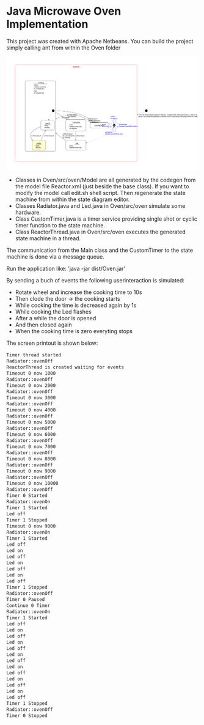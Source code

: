 # Java Microwave Oven Implementation

This project was created with Apache Netbeans.
You can build the project simply calling ant from within the Oven folder

![Image shows the model of the oven state machine in the integrated diagram editor](Oven/src/oven/Model/oven_java_model.png)

- Classes in Oven/src/oven/Model are all generated by the codegen from the model file Reactor.xml (just beside the base class).
  If you want to modify the model call edit.sh shell script. Then regenerate the state machine from within the state diagram editor.
- Classes Radiator.java and Led.java in Oven/src/oven simulate some hardware.
- Class CustomTimer.java is a timer service providing single shot or cyclic timer function to the state machine.
- Class ReactorThread.java in Oven/src/oven executes the generated state machine in a thread. 

The communication from the Main class and the CustomTimer to the state machine is done via a message queue.

Run the application like: 'java -jar dist/Oven.jar'

By sending a buch of events the following userinteraction is simulated:
- Rotate wheel and increase the cooking time to 10s
- Then clode the door -> the cooking starts
- While cooking the time is decreased again by 1s
- While cooking the Led flashes
- After a while the door is opened
- And then closed again
- When the cooking time is zero everyting stops

The screen printout is shown below:

    Timer thread started
    Radiator::ovenOff
    ReactorThread is created waiting for events
    Timeout 0 now 1000
    Radiator::ovenOff
    Timeout 0 now 2000
    Radiator::ovenOff
    Timeout 0 now 3000
    Radiator::ovenOff
    Timeout 0 now 4000
    Radiator::ovenOff
    Timeout 0 now 5000
    Radiator::ovenOff
    Timeout 0 now 6000
    Radiator::ovenOff
    Timeout 0 now 7000
    Radiator::ovenOff
    Timeout 0 now 8000
    Radiator::ovenOff
    Timeout 0 now 9000
    Radiator::ovenOff
    Timeout 0 now 10000
    Radiator::ovenOff
    Timer 0 Started
    Radiator::ovenOn
    Timer 1 Started
    Led off
    Timer 1 Stopped
    Timeout 0 now 9000
    Radiator::ovenOn
    Timer 1 Started
    Led off
    Led on
    Led off
    Led on
    Led off
    Led on
    Led off
    Timer 1 Stopped
    Radiator::ovenOff
    Timer 0 Paused
    Continue 0 Timer
    Radiator::ovenOn
    Timer 1 Started
    Led off
    Led on
    Led off
    Led on
    Led off
    Led on
    Led off
    Led on
    Led off
    Led on
    Led off
    Led on
    Led off
    Timer 1 Stopped
    Radiator::ovenOff
    Timer 0 Stopped
